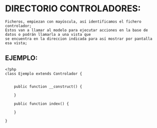 # DIRECTORIO CONTROLADORES:
    Ficheros, empiezan con mayúscula, así identificamos el fichero controlador;
    Estos van a llamar al modelo para ejecutar acciones en la base de datos o podrán llamarla a una vista que 
    se encuentra en la direccion indicada para así mostrar por pantalla esa vista;

##    EJEMPLO:

    <?php
    class Ejemplo extends Controlador {


        public function __construct() {

        }

        public function index() {
            
        }

    }